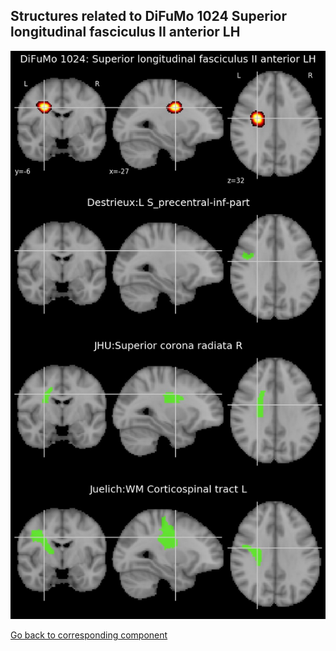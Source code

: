 


## Structures related to DiFuMo 1024 Superior longitudinal fasciculus II anterior LH

![359](359.jpg "Structures related to DiFuMo 1024 Superior longitudinal fasciculus II anterior LH")

[Go back to corresponding component](https://parietal-inria.github.io/DiFuMo/1024/html/359.html)